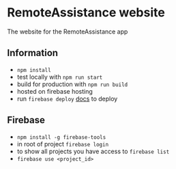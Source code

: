 # RemoteAssistance website
The website for the RemoteAssistance app

## Information
- `npm install`
- test locally with `npm run start`
- build for production with `npm run build`
- hosted on firebase hosting
- run `firebase deploy` [docs](https://firebase.google.com/docs/hosting/quickstart) to deploy

## Firebase
- `npm install -g firebase-tools`
- in root of project `firebase login`
- to show all projects you have access to `firebase list`
- `firebase use <project_id>`
